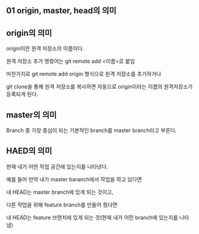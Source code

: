 ## 01 origin, master, head의 의미

## origin의 의미

origin이란 원격 저장소의 이름이다.

원격 저장소 추가 명령어는 git remote add <이름><URL>로 붙임

마찬가지로 git remote add origin <URL> 형식으로 원격 저장소를 추가하거나

git clone을 통해 원격 저장소를 복사하면 자동으로 origin이라는 이름의 원격저장소가 등록되게 된다.



## master의 의미

Branch 중 가장 중심이 되는 기본적인 branch를 master branch라고 부른다.



## HAED의 의미

현재 내가 어떤 작업 공간에 있는지를 나타낸다.

예를 들어 만약 내가 master baranch에서 작업을 하고 있다면

내 HEAD는 master branch에 있게 되는 것이고,

다른 작업을 위해 feature branch를 만들어 줬다면

내 HEAD는 feature 브랜치에 있게 되는 것(현재 내가 어떤 branch에 있는지를 나타냄)

